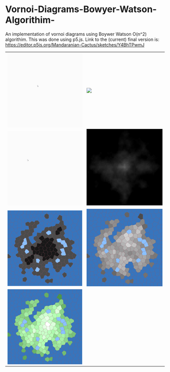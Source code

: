 # Vornoi-Diagrams-Bowyer-Watson-Algorithim-
An implementation of vornoi diagrams using Boywer Watson O(n^2) algorithim.
This was done using p5.js. Link to the (current) final version is: https://editor.p5js.org/Mandaranian-Cactus/sketches/Y4BhTPwmJ

<table>
  <tr>
    <td><img align="center" src="Visuals/Polygon Island Generation - Demo.gif"></td>
    <td><img align="center" src="Visuals/Lloyd Relaxation - Demo.gif"></td>
  </tr>
  <tr>
    <td><img align="center" src="Visuals/Vornoi Diagram - Demo.gif"></td>
    <td><img src="Visuals/Island Noise.PNG"></td>
  </tr>
  <tr>
    <td><img align="center" src="Visuals/BFS height.PNG"></td>
    <td><img src="Visuals/Island biased 2D noise.png"></td>
  </tr>
    <td><img src="Visuals/Final.png"></td>
  <tr>
  </tr>
</table>


